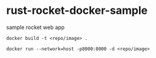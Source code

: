 # rust-rocket-docker-sample

sample rocket web app 

```
docker build -t <repo/image> .

docker run --network=host -p8000:8000 -d <repo/image>
```
